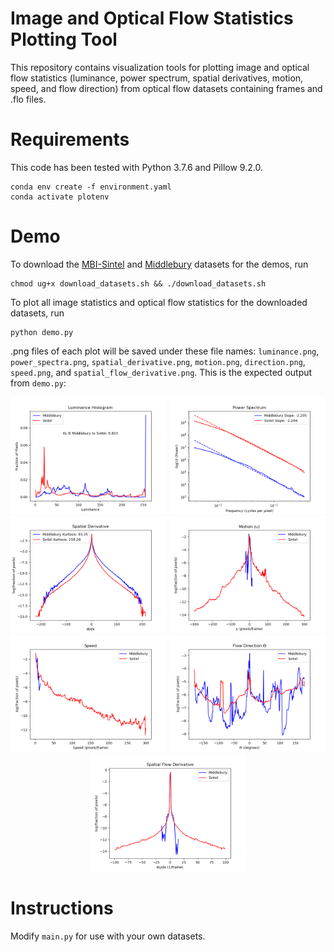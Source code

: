 # Image and Optical Flow Statistics Plotting Tool
This repository contains visualization tools for plotting image and optical flow statistics (luminance, power spectrum, spatial derivatives, motion, speed, and flow direction)
from optical flow datasets containing frames and .flo files.

# Requirements
This code has been tested with Python 3.7.6 and Pillow 9.2.0.

    conda env create -f environment.yaml
    conda activate plotenv
    
# Demo
To download the [MBI-Sintel](http://sintel.is.tue.mpg.de/) and [Middlebury](https://vision.middlebury.edu/flow/data/) datasets for the demos, run

    chmod ug+x download_datasets.sh && ./download_datasets.sh
                
To plot all image statistics and optical flow statistics for the downloaded datasets, run

    python demo.py
    
.png files of each plot will be saved under these file names: `luminance.png`, `power_spectra.png`, `spatial_derivative.png`, `motion.png`, `direction.png`, `speed.png`, and `spatial_flow_derivative.png`. This is the expected output from `demo.py`:

<p align="middle">
  <img src="/screenshots/luminance.png" width=250 />
  <img src="/screenshots/power_spectra.png" width=250 />
  <img src="/screenshots/spatial_derivative.png" width=250 />
  <img src="/screenshots/motion.png" width=250 />
  <img src="/screenshots/speed.png" width=250 /> 
  <img src="/screenshots/direction.png" width=250 />
  <img src="/screenshots/spatial_flow_derivative.png" width=250 />
</p>

# Instructions

Modify `main.py` for use with your own datasets.
